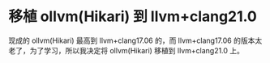 # 移植 ollvm(Hikari) 到 llvm+clang21.0
现成的 ollvm(Hikari) 最高到 llvm+clang17.06 的，而 llvm+clang17.06 的版本太老了，为了学习，所以我决定将 ollvm(Hikari) 移植到 llvm+clang21.0 上。


